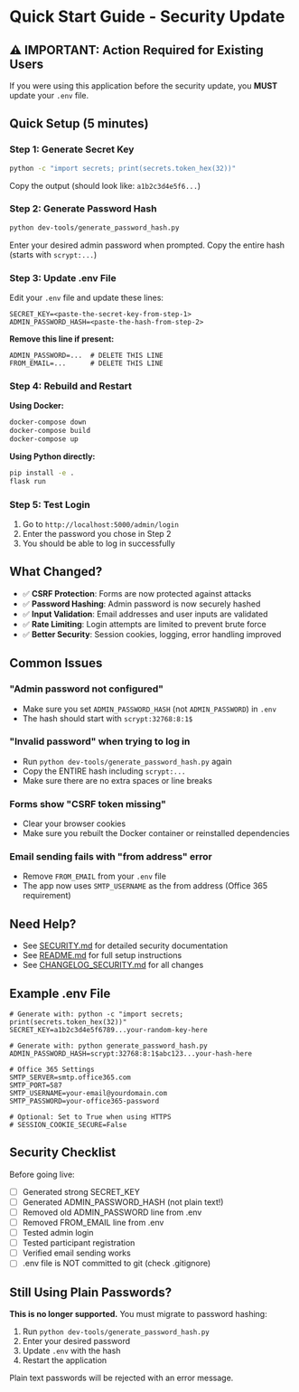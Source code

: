 # Quick Start Guide - Security Update

## ⚠️ IMPORTANT: Action Required for Existing Users

If you were using this application before the security update, you **MUST** update your `.env` file.

## Quick Setup (5 minutes)

### Step 1: Generate Secret Key

```bash
python -c "import secrets; print(secrets.token_hex(32))"
```

Copy the output (should look like: `a1b2c3d4e5f6...`)

### Step 2: Generate Password Hash

```bash
python dev-tools/generate_password_hash.py
```

Enter your desired admin password when prompted. Copy the entire hash (starts with `scrypt:...`)

### Step 3: Update .env File

Edit your `.env` file and update these lines:

```env
SECRET_KEY=<paste-the-secret-key-from-step-1>
ADMIN_PASSWORD_HASH=<paste-the-hash-from-step-2>
```

**Remove this line if present:**
```env
ADMIN_PASSWORD=...  # DELETE THIS LINE
FROM_EMAIL=...      # DELETE THIS LINE
```

### Step 4: Rebuild and Restart

**Using Docker:**
```bash
docker-compose down
docker-compose build
docker-compose up
```

**Using Python directly:**
```bash
pip install -e .
flask run
```

### Step 5: Test Login

1. Go to `http://localhost:5000/admin/login`
2. Enter the password you chose in Step 2
3. You should be able to log in successfully

## What Changed?

- ✅ **CSRF Protection**: Forms are now protected against attacks
- ✅ **Password Hashing**: Admin password is now securely hashed
- ✅ **Input Validation**: Email addresses and user inputs are validated
- ✅ **Rate Limiting**: Login attempts are limited to prevent brute force
- ✅ **Better Security**: Session cookies, logging, error handling improved

## Common Issues

### "Admin password not configured"
- Make sure you set `ADMIN_PASSWORD_HASH` (not `ADMIN_PASSWORD`) in `.env`
- The hash should start with `scrypt:32768:8:1$`

### "Invalid password" when trying to log in
- Run `python dev-tools/generate_password_hash.py` again
- Copy the ENTIRE hash including `scrypt:...`
- Make sure there are no extra spaces or line breaks

### Forms show "CSRF token missing"
- Clear your browser cookies
- Make sure you rebuilt the Docker container or reinstalled dependencies

### Email sending fails with "from address" error
- Remove `FROM_EMAIL` from your `.env` file
- The app now uses `SMTP_USERNAME` as the from address (Office 365 requirement)

## Need Help?

- See [SECURITY.md](SECURITY.md) for detailed security documentation
- See [README.md](../README.md) for full setup instructions
- See [CHANGELOG_SECURITY.md](CHANGELOG_SECURITY.md) for all changes

## Example .env File

```env
# Generate with: python -c "import secrets; print(secrets.token_hex(32))"
SECRET_KEY=a1b2c3d4e5f6789...your-random-key-here

# Generate with: python generate_password_hash.py
ADMIN_PASSWORD_HASH=scrypt:32768:8:1$abc123...your-hash-here

# Office 365 Settings
SMTP_SERVER=smtp.office365.com
SMTP_PORT=587
SMTP_USERNAME=your-email@yourdomain.com
SMTP_PASSWORD=your-office365-password

# Optional: Set to True when using HTTPS
# SESSION_COOKIE_SECURE=False
```

## Security Checklist

Before going live:

- [ ] Generated strong SECRET_KEY
- [ ] Generated ADMIN_PASSWORD_HASH (not plain text!)
- [ ] Removed old ADMIN_PASSWORD line from .env
- [ ] Removed FROM_EMAIL line from .env
- [ ] Tested admin login
- [ ] Tested participant registration
- [ ] Verified email sending works
- [ ] .env file is NOT committed to git (check .gitignore)

## Still Using Plain Passwords?

**This is no longer supported.** You must migrate to password hashing:

1. Run `python dev-tools/generate_password_hash.py`
2. Enter your desired password
3. Update `.env` with the hash
4. Restart the application

Plain text passwords will be rejected with an error message.
